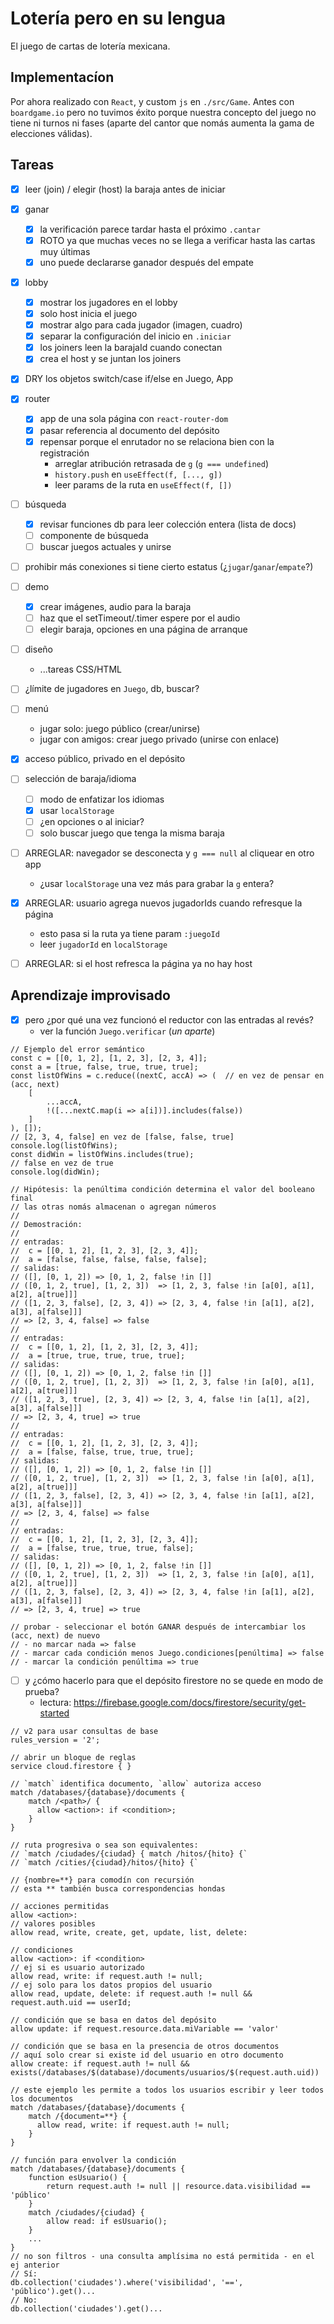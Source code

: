 # Lotería pero en su lengua

El juego de cartas de lotería mexicana.

## Implementacíon

Por ahora realizado con `React`, y custom `js` en `./src/Game`. Antes con `boardgame.io` pero no tuvimos éxito porque nuestra concepto del juego no tiene ni turnos ni fases (aparte del cantor que nomás aumenta la gama de elecciones válidas).

## Tareas

- [X] leer (join) / elegir (host) la baraja antes de iniciar

- [X] ganar
	- [X] la verificación parece tardar hasta el próximo `.cantar`
	- [X] ROTO ya que muchas veces no se llega a verificar hasta las cartas muy últimas
	- [X] uno puede declararse ganador después del empate

- [X] lobby
	- [X] mostrar los jugadores en el lobby
	- [X] solo host inicia el juego
	- [X] mostrar algo para cada jugador (imagen, cuadro)
	- [X] separar la configuración del inicio en `.iniciar`
	- [X] los joiners leen la barajaId cuando conectan
	- [X] crea el host y se juntan los joiners

- [X] DRY los objetos switch/case if/else en Juego, App

- [X] router
	- [X] app de una sola página con `react-router-dom`
	- [X] pasar referencia al documento del depósito
	- [X] repensar porque el enrutador no se relaciona bien con la registración
		- arreglar atribución retrasada de `g` (`g === undefined`)
		- `history.push` en `useEffect(f, [..., g])`
		- leer params de la ruta en `useEffect(f, [])`

- [ ] búsqueda
	- [X] revisar funciones db para leer colección entera (lista de docs)
	- [ ] componente de búsqueda
	- [ ] buscar juegos actuales y unirse

- [ ] prohibir más conexiones si tiene cierto estatus (¿`jugar`/`ganar`/`empate`?)

- [ ] demo
	- [X] crear imágenes, audio para la baraja
	- [ ] haz que el setTimeout/.timer espere por el audio
	- [ ] elegir baraja, opciones en una página de arranque

- [ ] diseño
	- ...tareas CSS/HTML

- [ ] ¿límite de jugadores en `Juego`, db, buscar?

- [ ] menú
	- jugar solo: juego público (crear/unirse)
	- jugar con amigos: crear juego privado (unirse con enlace)

- [X] acceso público, privado en el depósito

- [ ] selección de baraja/idioma
	- [ ] modo de enfatizar los idiomas
	- [X] usar `localStorage`
	- [ ] ¿en opciones o al iniciar?
	- [ ] solo buscar juego que tenga la misma baraja

- [ ] ARREGLAR: navegador se desconecta y `g === null` al cliquear en otro app
	- ¿usar `localStorage` una vez más para grabar la `g` entera?

- [X] ARREGLAR: usuario agrega nuevos jugadorIds cuando refresque la página
	- esto pasa si la ruta ya tiene param `:juegoId`
	- leer `jugadorId` en `localStorage`

- [ ] ARREGLAR: si el host refresca la página ya no hay host

## Aprendizaje improvisado

- [X] pero ¿por qué una vez funcionó el reductor con las entradas al revés?
	- ver la función `Juego.verificar` (_un aparte_)
```
// Ejemplo del error semántico
const c = [[0, 1, 2], [1, 2, 3], [2, 3, 4]];
const a = [true, false, true, true, true];
const listOfWins = c.reduce((nextC, accA) => ( 	// en vez de pensar en (acc, next)
	[
		...accA,
		!([...nextC.map(i => a[i])].includes(false))
	]
), []);
// [2, 3, 4, false] en vez de [false, false, true]
console.log(listOfWins);
const didWin = listOfWins.includes(true);
// false en vez de true
console.log(didWin);

// Hipótesis: la penúltima condición determina el valor del booleano final
// las otras nomás almacenan o agregan números
//
// Demostración:
//
// entradas:
//  c = [[0, 1, 2], [1, 2, 3], [2, 3, 4]];
// 	a = [false, false, false, false, false];
// salidas:
// ([], [0, 1, 2]) => [0, 1, 2, false !in []]
// ([0, 1, 2, true], [1, 2, 3])  => [1, 2, 3, false !in [a[0], a[1], a[2], a[true]]]
// ([1, 2, 3, false], [2, 3, 4]) => [2, 3, 4, false !in [a[1], a[2], a[3], a[false]]]
// => [2, 3, 4, false] => false
//
// entradas:
//  c = [[0, 1, 2], [1, 2, 3], [2, 3, 4]];
// 	a = [true, true, true, true, true];
// salidas:
// ([], [0, 1, 2]) => [0, 1, 2, false !in []]
// ([0, 1, 2, true], [1, 2, 3])  => [1, 2, 3, false !in [a[0], a[1], a[2], a[true]]]
// ([1, 2, 3, true], [2, 3, 4]) => [2, 3, 4, false !in [a[1], a[2], a[3], a[false]]]
// => [2, 3, 4, true] => true
//
// entradas:
//  c = [[0, 1, 2], [1, 2, 3], [2, 3, 4]];
// 	a = [false, false, true, true, true];
// salidas:
// ([], [0, 1, 2]) => [0, 1, 2, false !in []]
// ([0, 1, 2, true], [1, 2, 3])  => [1, 2, 3, false !in [a[0], a[1], a[2], a[true]]]
// ([1, 2, 3, false], [2, 3, 4]) => [2, 3, 4, false !in [a[1], a[2], a[3], a[false]]]
// => [2, 3, 4, false] => false
//
// entradas:
//  c = [[0, 1, 2], [1, 2, 3], [2, 3, 4]];
// 	a = [false, true, true, true, false];
// salidas:
// ([], [0, 1, 2]) => [0, 1, 2, false !in []]
// ([0, 1, 2, true], [1, 2, 3])  => [1, 2, 3, false !in [a[0], a[1], a[2], a[true]]]
// ([1, 2, 3, false], [2, 3, 4]) => [2, 3, 4, false !in [a[1], a[2], a[3], a[false]]]
// => [2, 3, 4, true] => true

// probar - seleccionar el botón GANAR después de intercambiar los (acc, next) de nuevo
// - no marcar nada => false
// - marcar cada condición menos Juego.condiciones[penúltima] => false
// - marcar la condición penúltima => true
```

- [ ] y ¿cómo hacerlo para que el depósito firestore no se quede en modo de prueba?
	- lectura: https://firebase.google.com/docs/firestore/security/get-started
```
// v2 para usar consultas de base
rules_version = '2';

// abrir un bloque de reglas
service cloud.firestore { }

// `match` identifica documento, `allow` autoriza acceso
match /databases/{database}/documents {
	match /<path>/ {
	  allow <action>: if <condition>;
	}
}

// ruta progresiva o sea son equivalentes:
// `match /ciudades/{ciudad} { match /hitos/{hito} {`
// `match /cities/{ciudad}/hitos/{hito} {`

// {nombre=**} para comodín con recursión
// esta ** también busca correspondencias hondas

// acciones permitidas
allow <action>:
// valores posibles
allow read, write, create, get, update, list, delete:

// condiciones
allow <action>: if <condition>
// ej si es usuario autorizado
allow read, write: if request.auth != null;
// ej solo para los datos propios del usuario
allow read, update, delete: if request.auth != null && request.auth.uid == userId;

// condición que se basa en datos del depósito
allow update: if request.resource.data.miVariable == 'valor'

// condición que se basa en la presencia de otros documentos
// aquí solo crear si existe id del usuario en otro documento
allow create: if request.auth != null && exists(/databases/$(database)/documents/usuarios/$(request.auth.uid))

// este ejemplo les permite a todos los usuarios escribir y leer todos los documentos
match /databases/{database}/documents {
	match /{document=**} {
	  allow read, write: if request.auth != null;
	}
}

// función para envolver la condición
match /databases/{database}/documents {
	function esUsuario() {
		return request.auth != null || resource.data.visibilidad == 'público'
	}
	match /ciudades/{ciudad} {
		allow read: if esUsuario();
	}
	...
}
// no son filtros - una consulta amplísima no está permitida - en el ej anterior
// Sí:
db.collection('ciudades').where('visibilidad', '==', 'público').get()...
// No:
db.collection('ciudades').get()...

```